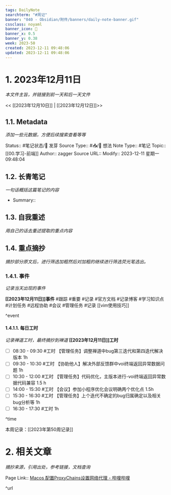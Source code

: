 ```yaml
---
tags: DailyNote
searchterm: "#周记"
banner: "040 - Obsidian/附件/banners/daily-note-banner.gif"
cssclass: noyaml
banner_icon: 💌
banner_x: 0.5
banner_y: 0.38
week: 2023-50
created: 2023-12-11 09:48:06
updated: 2023-12-11 09:48:06
---
```


# 1. 2023年12月11日

_本文件主旨，并链接到前一天和后一天文件_

<< [[2023年12月10日]] | [[2023年12月12日]]>>

## 1.1. Metadata

_添加一些元数据，方便后续搜索查看等等_

Status:: #笔记状态/🌱 发芽
Source Type:: #📥/💭 想法 
Note Type:: #笔记
Topic:: [[00.学习-前端]]
Author:: zagger
Source URL::
Modify:: 2023-12-11 星期一 09:48:04

## 1.2. 长青笔记

_一句话概括这篇笔记的内容_

- Summary::

## 1.3. 自我重述

_用自己的话去重述提取的重点内容_

## 1.4. 重点摘抄

_摘抄部分原文后，进行筛选加粗然后对加粗的继续进行筛选荧光笔选出。_

### 1.4.1. 事件

_记录当天出现的事件_

**[[2023年12月11日]]事件** 
#跟踪 #重要 #记录 #官方文档 #记录博客 #学习知识点 #计划任务 #远程协助 #会议 #管理任务
#记录 [[vim使用技巧]]


^event

#### 1.4.1.1. 每日工时

_记录禅道工时，最终摘抄到禅道_
**[[2023年12月11日]]工时**
- [ ] 08:30 - 09:30 #工时 【管理任务】调整禅道中bug第三迭代和第四迭代解决版本 1h
- [ ] 09:30 - 10:30 #工时 【协助他人】解决外部反馈群中voi终端返回异常数据问题 1h
- [ ] 10:30 - 12:00 #工时 【管理任务】代码优化，主版本进行-voi终端返回异常数据代码兼容 1.5 h
- [ ] 14:00 - 15:30 #工时 【会议】参加小程序优化会议明确两个优化点 1.5h
- [ ] 15:30 - 16:30 #工时 【管理任务】上个迭代不确定的bug归属确定以及相关bug分析等 1h
- [ ] 16:30 - 17:30 #工时  1h

^time

本周记录：[[2023年第50周记录]]

# 2. 相关文章

_摘抄来源，引用出处，参考链接，文档查询_

Page Link::
[Macos 配置ProxyChains设置网络代理 - 哔哩哔哩](https://www.bilibili.com/read/cv11466033/)

^url

